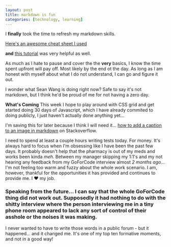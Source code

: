 ```yaml
--- 
layout: post
title: markdown is fun
categories: [technology, learning]
---
```


I **finally** took the time to refresh my markdown skills. 

[Here's an awesome cheat sheet I used](http://commonmark.org/help/)

**and** [this tutorial](https://www.markdowntutorial.com/lesson/5/) was very helpful as well. 

As much as I hate to pause and cover the the **very** basics, I know the time spent upfront will pay off. Most likely by the end ot the day. As long as I am honest with myself about what I do not understand, I can go and figure it out. 

I wonder what Sean Wang is doing right now? Safe to say it's not markdown, but I think he'd be proud of me for not having a zero day. 

**What's Coming**
This week I hope to play around with CSS grid and get started doing 30 days of Javascript, which I have already commited to doing publicly, I just haven't actually done anything yet...   

I'm saving this for later because I think I will need it... [how to add a caption to an image in markdown](https://stackoverflow.com/questions/19331362/using-an-image-caption-in-markdown-jekyll ) on Stackoverflow.

I need to spend at least a couple hours writing tests today. For money. It's always hard to focus when I'm obsessing like I have been the past few days. It probably doesn't help that the pharmacy is out of my meds and works been kinda *meh*. Between my manager skipping my 1:1's and my not hearing any feedback from my GoForCode interview almost *2 months ago*... I'm not feeling too warm and fuzzy about the whole work scenario. I am, however, thankful for the opportunities it has provided and continues to provide me. I &hearts; my job.  

### Speaking from the future... I can say that the whole GoForCode thing did not work out. Supposedly it had nothing to do with the shitty interview where the person interviewing me in a tiny phone room appeared to lack any sort of control of their asshole or the noises it was making. 

I never wanted to have to write those words in a public forum - but it happened... and it changed me. It's one of my top ten formative moments, and not in a good way!